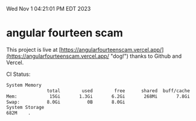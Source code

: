 Wed Nov  1 04:21:01 PM EDT 2023

# angular fourteen scam


This project is live at [https://angularfourteenscam.vercel.app/](https://angularfourteenscam.vercel.app/ "dog!") thanks to Github and Vercel.

CI Status: 

```bash
System Memory
               total        used        free      shared  buff/cache   available
Mem:            15Gi       1.3Gi       6.2Gi       268Mi       7.8Gi        13Gi
Swap:          8.0Gi          0B       8.0Gi
System Storage
682M	.
```
